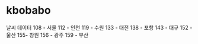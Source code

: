 # kbobabo
날씨 데이터
108 - 서울
112 - 인천
119 - 수원
133 - 대전
138 - 포항
143 - 대구
152 - 울산
155- 창원
156 - 광주
159 - 부산
